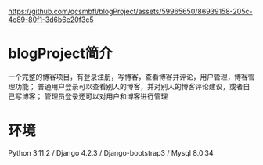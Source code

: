 



https://github.com/qcsmbfl/blogProject/assets/59965650/86939158-205c-4e89-80f1-3d6b6e20f3c5






# blogProject简介
 一个完整的博客项目，有登录注册，写博客，查看博客并评论，用户管理，博客管理功能；
 普通用户登录可以查看别人的博客，并对别人的博客评论建议，或者自己写博客；
 管理员登录还可以对用户和博客进行管理

# 环境
 Python 3.11.2 /
 Django 4.2.3   /
 Django-bootstrap3   /
 Mysql 8.0.34   


